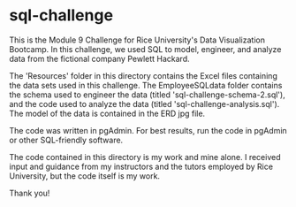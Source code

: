 # sql-challenge

This is the Module 9 Challenge for Rice University's Data Visualization Bootcamp. In this challenge, we used SQL to model, engineer, and analyze data from the fictional company Pewlett Hackard. 

The 'Resources' folder in this directory contains the Excel files containing the data sets used in this challenge. The EmployeeSQLdata folder contains the schema used to engineer the data (titled 'sql-challenge-schema-2.sql'), and the code used to analyze the data (titled 'sql-challenge-analysis.sql'). The model of the data is contained in the ERD jpg file.

The code was written in pgAdmin. For best results, run the code in pgAdmin or other SQL-friendly software.

The code contained in this directory is my work and mine alone. I received input and guidance from my instructors and the tutors employed by Rice University, but the code itself is my work.

Thank you!
